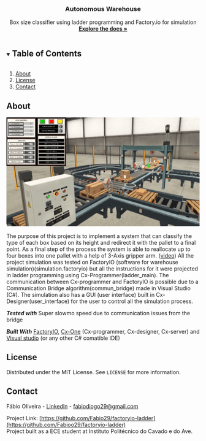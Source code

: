 <!-- PROJECT LOGO -->
<br />
<p align="center">

  <h3 align="center">Autonomous Warehouse </h3>

  <p align="center">
    Box size classifier using ladder programming and Factory.io for simulation
    <br />
    <a href="https://github.com/Fabioo29/factoryio-ladder"><strong>Explore the docs »</strong></a>
  </p>
</p>



<!-- TABLE OF CONTENTS -->
<details open="open">
  <summary><h2 style="display: inline-block">Table of Contents</h2></summary>
  <ol>
    <li><a href="#about">About</a></li>
    <li><a href="#license">License</a></li>
    <li><a href="#contact">Contact</a></li>
  </ol>
</details>

<!-- ABOUT THE PROJECT -->
## About

<p align="center">
  <img src="assets/gif.gif">
</p>

<p style="text-align: justify;text-justify: inter-word;">

The purpose of this project is to implement a system that can classify the type of each box based on its height and redirect it with the pallet to a final point. As a final step of the process the system is able to reallocate up to four boxes into one pallet with a help of 3-Axis gripper arm. ([video](https://youtu.be/RGSv4VqE4cI))
All the project simulation was tested on FactoryIO (software for warehouse simulation)(simulation.factoryio) but all the instructions for it were projected in ladder programming using Cx-Programmer(ladder_main). The communication between Cx-programmer and FactoryIO is possible due to a Communication Bridge algorithm(commun_bridge) made in Visual Studio (C#). The  simulation also has a GUI (user interface) built in Cx-Designer(user_interface) for the user to control all the simulation process.
  
</p>

***Tested with*** Super slowmo speed due to communication issues from the bridge

***Built With*** 
[FactoryIO](https://factoryio.com/?gclid=Cj0KCQjw3duCBhCAARIsAJeFyPUnjkQ9GKmFmG1FWS_c1rO8Tpdz17S8eYPNDtwqx3tNrffUa4dTddMaAgdFEALw_wcB),
[Cx-One](https://industrial.omron.pt/pt/products/cx-one) (Cx-programmer, Cx-designer, Cx-server) and
[Visual studio](https://visualstudio.microsoft.com/) (or any other C# comatible IDE)

<!-- LICENSE -->
## License

Distributed under the MIT License. See `LICENSE` for more information.


<!-- CONTACT -->
## Contact

Fábio Oliveira - [LinkedIn](https://www.linkedin.com/in/fabioo29/) - fabiodiogo29@gmail.com

Project Link: [https://github.com/Fabio29/factoryio-ladder](https://github.com/Fabioo29/factoryio-ladder)  
Project built as a ECE student at Instituto Politécnico do Cavado e do Ave.

[pic-1]: resources/image1.png
[gif]: resources/gif.gif
